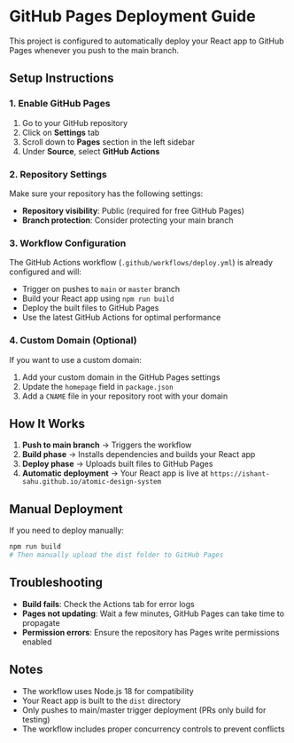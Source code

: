 # GitHub Pages Deployment Guide

This project is configured to automatically deploy your React app to GitHub Pages whenever you push to the main branch.

## Setup Instructions

### 1. Enable GitHub Pages

1. Go to your GitHub repository
2. Click on **Settings** tab
3. Scroll down to **Pages** section in the left sidebar
4. Under **Source**, select **GitHub Actions**

### 2. Repository Settings

Make sure your repository has the following settings:

- **Repository visibility**: Public (required for free GitHub Pages)
- **Branch protection**: Consider protecting your main branch

### 3. Workflow Configuration

The GitHub Actions workflow (`.github/workflows/deploy.yml`) is already configured and will:

- Trigger on pushes to `main` or `master` branch
- Build your React app using `npm run build`
- Deploy the built files to GitHub Pages
- Use the latest GitHub Actions for optimal performance

### 4. Custom Domain (Optional)

If you want to use a custom domain:

1. Add your custom domain in the GitHub Pages settings
2. Update the `homepage` field in `package.json`
3. Add a `CNAME` file in your repository root with your domain

## How It Works

1. **Push to main branch** → Triggers the workflow
2. **Build phase** → Installs dependencies and builds your React app
3. **Deploy phase** → Uploads built files to GitHub Pages
4. **Automatic deployment** → Your React app is live at `https://ishant-sahu.github.io/atomic-design-system`

## Manual Deployment

If you need to deploy manually:

```bash
npm run build
# Then manually upload the dist folder to GitHub Pages
```

## Troubleshooting

- **Build fails**: Check the Actions tab for error logs
- **Pages not updating**: Wait a few minutes, GitHub Pages can take time to propagate
- **Permission errors**: Ensure the repository has Pages write permissions enabled

## Notes

- The workflow uses Node.js 18 for compatibility
- Your React app is built to the `dist` directory
- Only pushes to main/master trigger deployment (PRs only build for testing)
- The workflow includes proper concurrency controls to prevent conflicts
